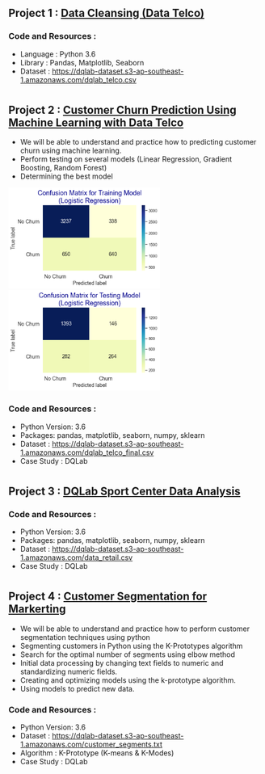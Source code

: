 ## Project 1 : [Data Cleansing (Data Telco)](https://github.com/WandaDP/DataCleansing)
### Code and Resources :
- Language : Python 3.6
- Library : Pandas, Matplotlib, Seaborn
- Dataset : https://dqlab-dataset.s3-ap-southeast-1.amazonaws.com/dqlab_telco.csv
#
#

## Project 2 : [Customer Churn Prediction Using Machine Learning with Data Telco](https://github.com/WandaDP/CustomerChurnPrediction)
- We will be able to understand and practice how to predicting customer churn using machine learning.
- Perform testing on several models (Linear Regression, Gradient Boosting, Random Forest) 
- Determining the best model

<img src="Cnf_Metrix_Training_Model_Logistic_Regression.png" width="300" heigh="300">

<img src="Cnf_Metrix_Testing_Model_Logistic_Regression.png" width="300" heigh="300">

### Code and Resources :
- Python Version: 3.6
- Packages: pandas, matplotlib, seaborn, numpy, sklearn
- Dataset : https://dqlab-dataset.s3-ap-southeast-1.amazonaws.com/dqlab_telco_final.csv
- Case Study : DQLab
#
#

## Project 3 : [DQLab Sport Center Data Analysis](https://github.com/WandaDP/DQLabSportCenterDataAnalysis)
### Code and Resources :
- Python Version: 3.6
- Packages: pandas, matplotlib, seaborn, numpy, sklearn
- Dataset : https://dqlab-dataset.s3-ap-southeast-1.amazonaws.com/data_retail.csv
- Case Study : DQLab
#
#

## Project 4 : [Customer Segmentation for Markerting](https://github.com/WandaDP/CustomerSegmentation)
- We will be able to understand and practice how to perform customer segmentation techniques using python
- Segmenting customers in Python using the K-Prototypes algorithm
- Search for the optimal number of segments using elbow method
- Initial data processing by changing text fields to numeric and standardizing numeric fields.
- Creating and optimizing models using the k-prototype algorithm.
- Using models to predict new data.

### Code and Resources :
- Python Version: 3.6
- Dataset : https://dqlab-dataset.s3-ap-southeast-1.amazonaws.com/customer_segments.txt
- Algorithm : K-Prototype (K-means & K-Modes)
- Case Study : DQLab
